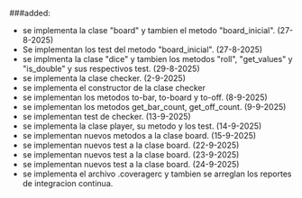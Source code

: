 ###added:
- se implementa la clase "board" y tambien el metodo "board_inicial". (27-8-2025)
- Se implementan los test del metodo "board_inicial". (27-8-2025)
- se implmenta la clase "dice" y tambien los metodos "roll", "get_values" y "is_double" y sus respectivos test. (29-8-2025)
- se implementa la clase checker. (2-9-2025)
- se implementa el constructor de la clase checker
- se implementan los metodos to-bar, to-board y to-off. (8-9-2025)
- se implementan los metodos get_bar_count, get_off_count. (9-9-2025)
- se implementan test de checker. (13-9-2025)
- se implementa la clase player, su metodo y los test. (14-9-2025)
- se implementan nuevos metodos a la clase board. (15-9-2025)
- se implementan nuevos test a la clase board. (22-9-2025)
- se implementan nuevos test a la clase board. (23-9-2025)
- se implementan nuevos test a la clase board. (24-9-2025)
- se implementa el archivo .coveragerc y tambien se arreglan los reportes de integracion continua.